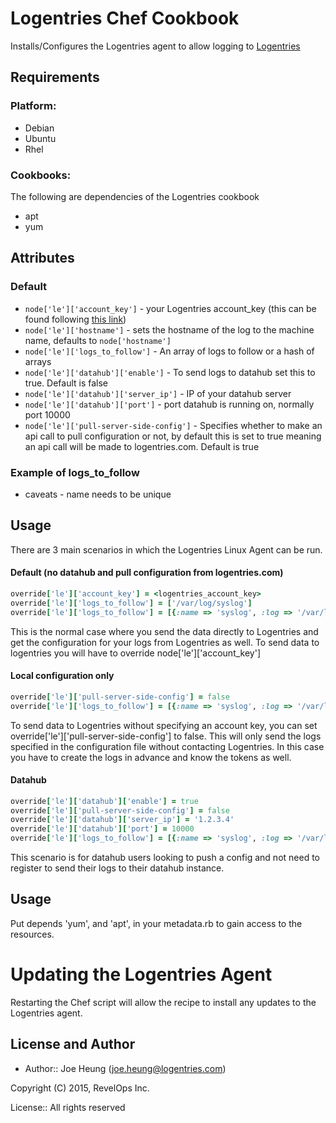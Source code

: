 Logentries Chef Cookbook
==============

Installs/Configures the Logentries agent to allow logging to [Logentries](https://logentries.com)

Requirements
------------

### Platform:

* Debian
* Ubuntu
* Rhel

### Cookbooks:

The following are dependencies of the Logentries cookbook

* apt
* yum

Attributes
----------

### Default

* `node['le']['account_key']` - your Logentries account_key (this can be found following [this link](https://logentries.com/doc/accountkey/))
* `node['le']['hostname']` - sets the hostname of the log to the machine name, defaults to `node['hostname']`
* `node['le']['logs_to_follow']` - An array of logs to follow or a hash of arrays
* `node['le']['datahub']['enable']` - To send logs to datahub set this to true. Default is false
* `node['le']['datahub']['server_ip']` - IP of your datahub server
* `node['le']['datahub']['port']` - port datahub is running on, normally port 10000
* `node['le']['pull-server-side-config']` - Specifies whether to make an api call to pull configuration or not, by default this is set to true meaning an api call will be made to logentries.com. Default is true

### Example of logs_to_follow
* caveats - name needs to be unique

Usage
-----
There are 3 main scenarios in which the Logentries Linux Agent can be run.

#### Default (no datahub and pull configuration from logentries.com)
```ruby
override['le']['account_key'] = <logentries_account_key>
override['le']['logs_to_follow'] = ['/var/log/syslog']
override['le']['logs_to_follow'] = [{:name => 'syslog', :log => '/var/log/syslog'}]
```

This is the normal case where you send the data directly to Logentries and get the configuration for your logs from Logentries as well.
To send data to logentries you will have to override node['le']['account_key']

#### Local configuration only
```ruby
override['le']['pull-server-side-config'] = false
override['le']['logs_to_follow'] = [{:name => 'syslog', :log => '/var/log/syslog', :token => '00000000-0000-0000-0000-000000000000'}]
```
To send data to Logentries without specifying an account key, you can set override['le']['pull-server-side-config'] to false. This will only send the logs specified in the configuration file without contacting Logentries. In this case you have to create the logs in advance and know the tokens as well.


#### Datahub
```ruby
override['le']['datahub']['enable'] = true
override['le']['pull-server-side-config'] = false
override['le']['datahub']['server_ip'] = '1.2.3.4'
override['le']['datahub']['port'] = 10000
override['le']['logs_to_follow'] = [{:name => 'syslog', :log => '/var/log/syslog'}]
```
This scenario is for datahub users looking to push a config and not need to register to send their logs to their datahub instance.

Usage
-----

Put depends 'yum', and 'apt', in your metadata.rb to gain access to the resources.

Updating the Logentries Agent
=============================

Restarting the Chef script will allow the recipe to install any updates to the Logentries agent.

License and Author
------------------

* Author:: Joe Heung (<joe.heung@logentries.com>)

Copyright (C) 2015, RevelOps Inc.

License:: All rights reserved
